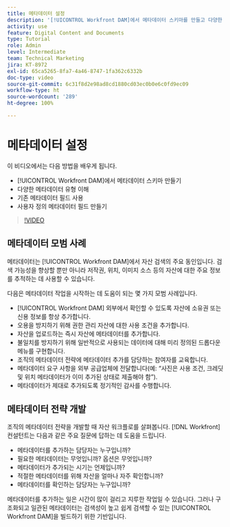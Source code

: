 ```yaml
---
title: 메타데이터 설정
description: '[!UICONTROL Workfront DAM]에서 메타데이터 스키마를 만들고 다양한 메타데이터 유형을 이해하고 기존 메타데이터 필드를 사용하는 등의 방법을 알아봅니다.'
activity: use
feature: Digital Content and Documents
type: Tutorial
role: Admin
level: Intermediate
team: Technical Marketing
jira: KT-8972
exl-id: 65ca5265-8fa7-4a46-8747-1fa362c6332b
doc-type: video
source-git-commit: 6c31f8d2e98ad8cd1880cd03ec0b0e6c0fd9ec09
workflow-type: ht
source-wordcount: '289'
ht-degree: 100%

---
```


# 메타데이터 설정

이 비디오에서는 다음 방법을 배우게 됩니다.

* [!UICONTROL Workfront DAM]에서 메타데이터 스키마 만들기
* 다양한 메타데이터 유형 이해
* 기존 메타데이터 필드 사용
* 사용자 정의 메타데이터 필드 만들기

>[!VIDEO](https://video.tv.adobe.com/v/335235/?quality=12&learn=on)

## 메타데이터 모범 사례

메타데이터는 [!UICONTROL Workfront DAM]에서 자산 검색의 주요 동인입니다. 검색 가능성을 향상할 뿐만 아니라 저작권, 위치, 이미지 소스 등의 자산에 대한 주요 정보를 추적하는 데 사용할 수 있습니다.

다음은 메타데이터 작업을 시작하는 데 도움이 되는 몇 가지 모범 사례입니다.

* [!UICONTROL Workfront DAM] 외부에서 확인할 수 있도록 자산에 소유권 또는 신용 정보를 항상 추가합니다.
* 오용을 방지하기 위해 권한 관리 자산에 대한 사용 조건을 추가합니다.
* 자산을 업로드하는 즉시 자산에 메타데이터를 추가합니다.
* 불일치를 방지하기 위해 일반적으로 사용되는 데이터에 대해 미리 정의된 드롭다운 메뉴를 구현합니다.
* 조직의 메타데이터 전략에 메타데이터 추가를 담당하는 참여자를 교육합니다.
* 메타데이터 요구 사항을 외부 공급업체에 전달합니다(예: “사진은 사용 조건, 크레딧 및 위치 메타데이터가 이미 추가된 상태로 제출해야 함”).
* 메타데이터가 제대로 추가되도록 정기적인 감사를 수행합니다.

## 메타데이터 전략 개발

조직의 메타데이터 전략을 개발할 때 자산 워크플로를 살펴봅니다. [!DNL Workfront] 컨설턴트는 다음과 같은 주요 질문에 답하는 데 도움을 드립니다.

* 메타데이터를 추가하는 담당자는 누구입니까?
* 필요한 메타데이터는 무엇입니까? 옵션은 무엇입니까?
* 메타데이터가 추가되는 시기는 언제입니까?
* 적절한 메타데이터를 위해 자산을 얼마나 자주 확인합니까?
* 메타데이터를 확인하는 담당자는 누구입니까?

메타데이터를 추가하는 일은 시간이 많이 걸리고 지루한 작업일 수 있습니다. 그러나 구조화되고 일관된 메타데이터는 검색성이 높고 쉽게 검색할 수 있는 [!UICONTROL Workfront DAM]을 빌드하기 위한 기반입니다.
